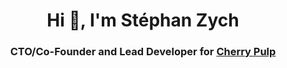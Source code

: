 <h1 align="center">Hi 👋, I'm Stéphan Zych</h1>
<h3 align="center">CTO/Co-Founder and Lead Developer for <a href="https://cherrypulp.com">Cherry Pulp</a></h3>


<!--
**monkeymonk/monkeymonk** is a ✨ _special_ ✨ repository because its `README.md` (this file) appears on your GitHub profile.

Here are some ideas to get you started:

- 🔭 I’m currently working on ...
- 🌱 I’m currently learning ...
- 👯 I’m looking to collaborate on ...
- 🤔 I’m looking for help with ...
- 💬 Ask me about ...
- 📫 How to reach me: ...
- 😄 Pronouns: ...
- ⚡ Fun fact: ...
-->

